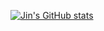[![Jin's GitHub stats](https://github-readme-stats.vercel.app/api?username=huangjin)](https://github.com/anuraghazra/github-readme-stats)
